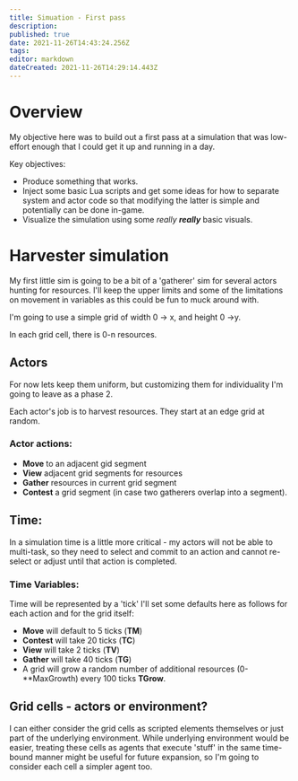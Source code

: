 ```yaml
---
title: Simuation - First pass
description: 
published: true
date: 2021-11-26T14:43:24.256Z
tags: 
editor: markdown
dateCreated: 2021-11-26T14:29:14.443Z
---
```


# Overview
My objective here was to build out a first pass at a simulation that was low-effort enough that I could get it up and running in a day.

Key objectives:
* Produce something that works.
* Inject some basic Lua scripts and get some ideas for how to separate system and actor code so that modifying the latter is simple and potentially can be done in-game.
* Visualize the simulation using some *really* ***really*** basic visuals.

# Harvester simulation

My first little sim is going to be a bit of a 'gatherer' sim for several actors hunting for resources. I'll keep the upper limits and some of the limitations on movement in variables as this could be fun to muck around with. 

I'm going to use a simple grid of width 0 -> x, and height 0 ->y. 

In each grid cell, there is 0-n resources.

## Actors
For now lets keep them uniform, but customizing them for individuality I'm going to leave as a phase 2.

Each actor's job is to harvest resources. They start at an edge grid at random.

### Actor actions:
- **Move** to an adjacent gid segment
- **View** adjacent grid segments for resources
- **Gather** resources in current grid segment
- **Contest** a grid segment (in case two gatherers overlap into a segment). 

## Time: 
In a simulation time is a little more critical - my actors will not be able to multi-task, so they need to select and commit to an action and cannot re-select or adjust until that action is completed. 

### Time Variables: 
Time will be represented by a 'tick' I'll set some defaults here as follows for each action and for the grid itself:
- **Move** will default to 5 ticks (**TM**)
- **Contest** will take 20 ticks (**TC**)
- **View** will take 2 ticks (**TV**)
- **Gather** will take 40 ticks (**TG**)
- A grid will grow a random number of additional resources (0-**MaxGrowth) every 100 ticks **TGrow**. 

## Grid cells - actors or environment?
I can either consider the grid cells as scripted elements themselves or just part of the underlying environment. While underlying environment would be easier, treating these cells as agents that execute 'stuff' in the same time-bound manner might be useful for future expansion, so I'm going to consider each cell a simpler agent too. 